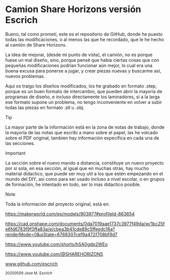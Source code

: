 # Camion Share Horizons versión Escrich

Bueno, tal como prometí, este es el repositorio de GitHub, donde he puesto todas las modificaciones, o al menos las que he recordado, que le he hecho al camión de Share Horizons.

La idea de mejorar, (desde mi punto de vista), el camión, no es porque fuese un mal diseño, sino, porque pensé que había ciertas cosas que con pequeñas modificaciones podrían funcionar aún mejor, 
lo cual era una buena excusa para ponerse a jugar, y crear piezas nuevas y buscarme así, nuevos problemas.

Aquí os traigo los diseños modificados, los he grabado en formato .step, porque es un buen formato de intercambio, que pueden abrir la mayoría de programas de diseño, e incluso directamente los laminadores, 
si a la larga ese formato supone un problema, no tengo inconveniente en volver a subir todas las piezas en formato .stl u .obj.

> [!TIP]
> La mayor parte de la información está en la zona de notas de trabajo, donde la mayoría de las notas  que escribí a mano sobre el papel, las he volcado sobre el PDF original, tambien hay información especifica en cada una de las secciones.


> [!IMPORTANT]
> La sección sobre el nuevo mando a distancia, constituye un nuevo proyecto por si sola, en esa sección, al igual que en muchas otras, hay mucho material didactico, que puede ser muy util a los que estén empezando en el mundo del DIY, así como para ser usado incluso a nivel escolar, o en grupos de formación, he intentado en todo, ser lo mas didactico posible.


> [!NOTE]
> Toda la información del proyecto original, está en:
> 
> https://makerworld.com/es/models/903977#profileId-863654
>
> https://cad.onshape.com/documents/0da7019aae1737c3977f49da/w/1bc25fe6fd6783f9f0ffa83a/e/cbea3b41cde89c5ffeedc16a?renderMode=0&uiState=6768307cef9a472f708bf9d7
>
> https://www.youtube.com/shorts/hSA0gdp2WEo
>
> https://www.youtube.com/@SHAREHORIZONS

www.github.com/escrich

<sub> 
20250509 Jose M. Escrich 
</sub>
